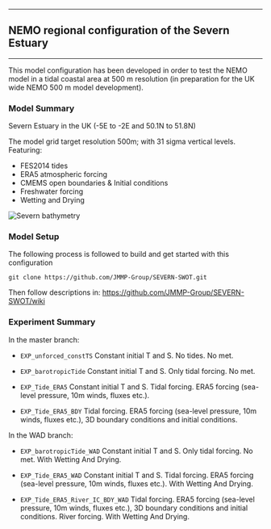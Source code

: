 *****************************************************
## NEMO regional configuration of the Severn Estuary
*****************************************************


This model configuration has been developed in order to test the NEMO model in a tidal coastal area at 500 m resolution 
(in preparation for the UK wide NEMO 500 m model development).


### Model Summary

Severn Estuary in the UK  (-5E to -2E and 50.1N to 51.8N)

The model grid target resolution 500m; with 31 sigma vertical levels.
Featuring:

* FES2014 tides
* ERA5 atmospheric forcing
* CMEMS open boundaries & Initial conditions
* Freshwater forcing 
* Wetting and Drying 

![Severn bathymetry](https://github.com/JMMP-Group/SEVERN-SWOT/wiki/FIGURES/SEVERN-SWOT_bathy.png)

### Model Setup

The following process is followed to build and get started with this configuration

``git clone https://github.com/JMMP-Group/SEVERN-SWOT.git``

Then follow descriptions in: https://github.com/JMMP-Group/SEVERN-SWOT/wiki


### Experiment Summary
In the master branch:
* ``EXP_unforced_constTS``
Constant initial T and S. No tides. No met.

* ``EXP_barotropicTide``
Constant initial T and S. Only tidal forcing. No met.

* ``EXP_Tide_ERA5``
Constant initial T and S. Tidal forcing. ERA5 forcing (sea-level pressure, 10m winds, fluxes etc.).

* ``EXP_Tide_ERA5_BDY``
Tidal forcing. ERA5 forcing (sea-level pressure, 10m winds, fluxes etc.), 3D boundary conditions and initial conditions.

In the WAD branch:
* ``EXP_barotropicTide_WAD``
Constant initial T and S. Only tidal forcing. No met. With Wetting And Drying.

* ``EXP_Tide_ERA5_WAD``
Constant initial T and S. Tidal forcing. ERA5 forcing (sea-level pressure, 10m winds, fluxes etc.). With Wetting And Drying.

* ``EXP_Tide_ERA5_River_IC_BDY_WAD``
Tidal forcing. ERA5 forcing (sea-level pressure, 10m winds, fluxes etc.), 3D boundary conditions and initial conditions.
River forcing. With Wetting And Drying.

